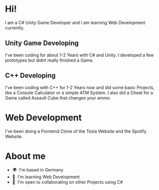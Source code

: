 Hi!
===============================================================================================================================================

I am a C# Unity Game Developer and I am learning Web Development currently.

Unity Game Developing
--------------------

I've been coding for about 1-2 Years with C# and Unity. I developed a few prototypes but didnt really finished a Game.

C++ Developing
---------------------

I've been coding with C++ for 1-2 Years now and did some basic Projects, like a Console Calculator or a simple ATM System.
I also did a Cheat for a Game called Assault Cube that changes your ammo.

# Web Development

I've been doing a Frontend Clone of the Tesla Website and the Spotify Website.

# About me

* 🌍  I'm based in Germany
* 🧠  I'm learning Web Development
* 🤝  I'm open to collaborating on other Projects using C#
